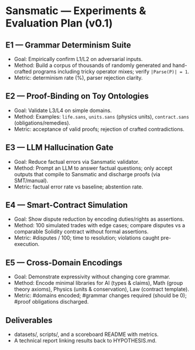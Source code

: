 # Sansmatic — Experiments & Evaluation Plan (v0.1)

## E1 — Grammar Determinism Suite
- Goal: Empirically confirm L1/L2 on adversarial inputs.
- Method: Build a corpus of thousands of randomly generated and hand-crafted programs including tricky operator mixes; verify `|Parse(P)| = 1`.
- Metric: determinism rate (%), parser rejection clarity.

## E2 — Proof-Binding on Toy Ontologies
- Goal: Validate L3/L4 on simple domains.
- Method: Examples: `life.sans`, `units.sans` (physics units), `contract.sans` (obligations/remedies).
- Metric: acceptance of valid proofs; rejection of crafted contradictions.

## E3 — LLM Hallucination Gate
- Goal: Reduce factual errors via Sansmatic validator.
- Method: Prompt an LLM to answer factual questions; only accept outputs that compile to Sansmatic and discharge proofs (via SMT/manual).
- Metric: factual error rate vs baseline; abstention rate.

## E4 — Smart-Contract Simulation
- Goal: Show dispute reduction by encoding duties/rights as assertions.
- Method: 100 simulated trades with edge cases; compare disputes vs a comparable Solidity contract without formal assertions.
- Metric: #disputes / 100; time to resolution; violations caught pre-execution.

## E5 — Cross-Domain Encodings
- Goal: Demonstrate expressivity without changing core grammar.
- Method: Encode minimal libraries for AI (types & claims), Math (group theory axioms), Physics (units & conservation), Law (contract template).
- Metric: #domains encoded; #grammar changes required (should be 0); #proof obligations discharged.

## Deliverables
- datasets/, scripts/, and a scoreboard README with metrics.
- A technical report linking results back to HYPOTHESIS.md.
